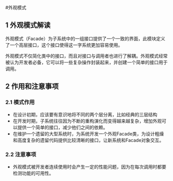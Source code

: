 #外观模式
## 1 外观模式解读

外观模式（Facade）为子系统中的一组接口提供了一个一致的界面，此模块定义了一个高层接口，这个接口使得这一字系统更加容易使用。

外观模式不仅简化类中的接口，而且对接口与调用者也进行了解耦。外观模式经常被认为开发者必备，它可以将一些复杂操作封装起来，并创建一个简单的接口用于调用。

## 2 作用和注意事项

### 2.1 模式作用

+ 在设计初期，应该要有意识地将不同的两个层分离，比如经典的三层结构
+ 在开发时期，子系统往往因为不断的重构演化而变得越来越复杂，增加外观可以提供一个简单的接口，减少他们之间的依赖。
+ 在维护一个遗留的大型系统时，为系统开发一个外观Facade类，为设计粗燥和高度复杂的遗留代码提供比较清晰的接口，让新系统和Facade对象交互。

### 2.2 注意事项

+  外观模式被开发者连续使用时会产生一定的性能问题，因为在每次调用时都要检测功能的可用性。